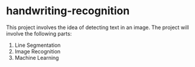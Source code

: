 # handwriting-recognition
This project involves the idea of detecting text in an image.
The project will involve the following parts:
1. Line Segmentation
2. Image Recognition
3. Machine Learning
